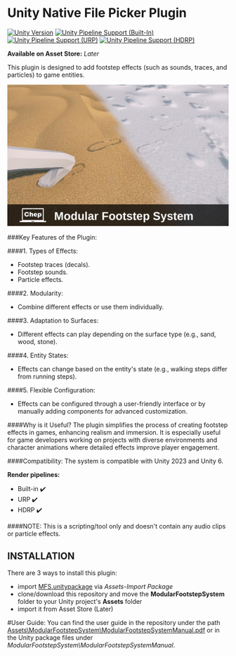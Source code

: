 # Unity Native File Picker Plugin
[![Unity Version](https://img.shields.io/badge/Unity-2023.2%20LTS%2B-blueviolet?logo=unity)](https://unity3d.com/get-unity/download)
[![Unity Pipeline Support (Built-In)](https://img.shields.io/badge/BiRP_✔️-darkgreen?logo=unity)](https://unity3d.com/get-unity/download)
[![Unity Pipeline Support (URP)](https://img.shields.io/badge/URP_✔️-blue?logo=unity)](https://unity3d.com/get-unity/download)
[![Unity Pipeline Support (HDRP)](https://img.shields.io/badge/HDRP_✔️-darkred?logo=unity)](https://unity3d.com/get-unity/download)

**Available on Asset Store:** *Later*

This plugin is designed to add footstep effects (such as sounds, traces, and particles) to game entities.

![Plugin Logo](RepositoryData\CoverImage.png)

###Key Features of the Plugin:

####1. Types of Effects:
- Footstep traces (decals).
- Footstep sounds.
- Particle effects.

####2. Modularity:
- Combine different effects or use them individually.

####3. Adaptation to Surfaces:
- Different effects can play depending on the surface type (e.g., sand, wood, stone).

####4. Entity States:
- Effects can change based on the entity's state (e.g., walking steps differ from running steps).

####5. Flexible Configuration:
- Effects can be configured through a user-friendly interface or by manually adding components for advanced customization.

####Why is it Useful?
The plugin simplifies the process of creating footstep effects in games, enhancing realism and immersion. It is especially useful for game developers working on projects with diverse environments and character animations where detailed effects improve player engagement.

####Compatibility:
The system is compatible with Unity 2023 and Unity 6.

**Render pipelines:**
- Built-in ✔️
- URP ✔️
- HDRP ✔️

####NOTE:
This is a scripting/tool only and doesn't contain any audio clips or particle effects.


## INSTALLATION
There are 3 ways to install this plugin:

- import [MFS.unitypackage](https://github.com/dimdimich123/UnityDecalFootsteps/releases) via *Assets-Import Package*
- clone/download this repository and move the **ModularFootstepSystem** folder to your Unity project's **Assets** folder
- import it from Asset Store (Later)

#User Guide:
You can find the user guide in the repository under the path [Assets\ModularFootstepSystem\ModularFootstepSystemManual.pdf](Assets\ModularFootstepSystem\ModularFootstepSystemManual.pdf) or in the Unity package files under *ModularFootstepSystem\ModularFootstepSystemManual*.














